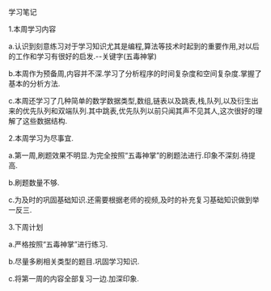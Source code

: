 学习笔记

1.本周学习内容

  a.认识到刻意练习对于学习知识尤其是编程,算法等技术时起到的重要作用,对以后的工作和学习有很好的启发.--关键字(五毒神掌)

  b.本周作为预备周,内容并不深.学习了分析程序的时间复杂度和空间复杂度.掌握了基本的分析方法.

  c.本周还学习了几种简单的数学数据类型,数组,链表以及跳表,栈,队列,以及衍生出来的优先队列和双端队列.其中跳表,优先队列以前只闻其声不见其人,这次很好的理解了这些数据结构.


2.本周学习为尽事宜.

  a.第一周,刷题效果不明显.为完全按照“五毒神掌”的刷题法进行.印象不深刻.待提高.

  b.刷题数量不够.

  c.为及时的巩固基础知识.还需要根据老师的视频,及时的补充复习基础知识做到举一反三.


3.下周计划

  a.严格按照“五毒神掌”进行练习.

  b.尽量多刷相关类型的题目.巩固学习知识.

  c.将第一周的内容全部复习一边.加深印象.
